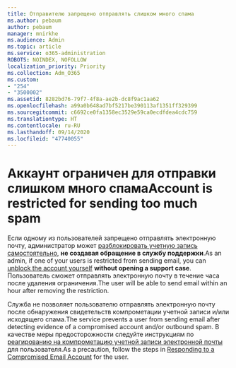 ```yaml
---
title: Отправителю запрещено отправлять слишком много спама
ms.author: pebaum
author: pebaum
manager: mnirkhe
ms.audience: Admin
ms.topic: article
ms.service: o365-administration
ROBOTS: NOINDEX, NOFOLLOW
localization_priority: Priority
ms.collection: Adm_O365
ms.custom:
- "254"
- "3500002"
ms.assetid: 8282bd76-79f7-4f8a-ae2b-dc8f9ac1aa62
ms.openlocfilehash: a99a0b648ad7bf5217be390113af1351ff329399
ms.sourcegitcommit: c6692ce0fa1358ec3529e59ca0ecdfdea4cdc759
ms.translationtype: HT
ms.contentlocale: ru-RU
ms.lasthandoff: 09/14/2020
ms.locfileid: "47740055"
---
```

# <a name="account-is-restricted-for-sending-too-much-spam"></a><span data-ttu-id="7f031-102">Аккаунт ограничен для отправки слишком много спама</span><span class="sxs-lookup"><span data-stu-id="7f031-102">Account is restricted for sending too much spam</span></span>

<span data-ttu-id="7f031-103">Если одному из пользователей запрещено отправлять электронную почту, администратор может [разблокировать учетную запись самостоятельно](https://protection.office.com/?hash=/restrictedusers), **не создавая обращение в службу поддержки**.</span><span class="sxs-lookup"><span data-stu-id="7f031-103">As an admin, if one of your users is restricted from sending email, you can [unblock the account yourself](https://protection.office.com/?hash=/restrictedusers) **without opening a support case**.</span></span> <span data-ttu-id="7f031-104">Пользователь сможет отправлять электронную почту в течение часа после удаления ограничения.</span><span class="sxs-lookup"><span data-stu-id="7f031-104">The user will be able to send email within an hour after removing the restriction.</span></span>

<span data-ttu-id="7f031-105">Служба не позволяет пользователю отправлять электронную почту после обнаружения свидетельств компрометации учетной записи и/или исходящего спама.</span><span class="sxs-lookup"><span data-stu-id="7f031-105">The service prevents a user from sending email after detecting evidence of a compromised account and/or outbound spam.</span></span> <span data-ttu-id="7f031-106">В качестве меры предосторожности следуйте инструкциям по [реагированию на компрометацию учетной записи электронной почты](https://docs.microsoft.com/microsoft-365/security/office-365-security/responding-to-a-compromised-email-account) для пользователя.</span><span class="sxs-lookup"><span data-stu-id="7f031-106">As a precaution, follow the steps in [Responding to a Compromised Email Account](https://docs.microsoft.com/microsoft-365/security/office-365-security/responding-to-a-compromised-email-account) for the user.</span></span>
